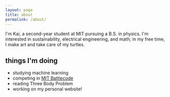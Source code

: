 ```yaml
---
layout: page
title: about
permalink: /about/
---
```


I'm Kai, a second-year student at MIT pursuing a B.S. in physics. I'm interested in sustainability, electrical engineering, and math; in my free time, I make art and take care of my turtles.

## things I'm doing

- studying machine learning
- competing in [MIT Battlecode](https://battlecode.org/)
- reading Three Body Problem
- working on my personal website!

